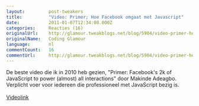 ```yaml
---
layout:         post-tweakers
title:          "Video: Primer; Hoe Facebook omgaat met Javascript"
date:           2011-01-07T12:34:00.000Z
categories:     Reacties (16)
originalUrl:    http://glamour.tweakblogs.net/blog/5904/video-primer-hoe-facebook-omgaat-met-javascript.html
originalName:   Coding Glamour
language:       nl
commentCount:   16
commentUrl:     http://glamour.tweakblogs.net/blog/5904/video-primer-hoe-facebook-omgaat-met-javascript.html#reacties
---
```


   <p class="article">De beste video die ik in 2010 heb gezien, &quot;Primer: Facebook&apos;s
  2k of JavaScript to power (almost) all interactions&quot; door Makinde
  Adeagbo. Verplicht voer voor iedereen die professioneel met JavaScript
  bezig is.
  <br>
  <br>
<a href="http://blip.tv/file/3839676/" rel="external">Videolink</a>
</p>
   
